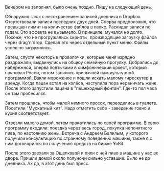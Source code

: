 Вечером не заполнял, было очень поздно. Пишу на следующий день.

Обнаружил глюк с несохранением записей дневника в Dropbox. Отсутствовали записи последних двух дней. Сперва предположил, что превышен лимит на количество файлов в папке. Раскидал записи по годам. Это эффекта не вызымело.
В принципе, мучался не долго. Похоже, что не прогружались скрипты, производящие загрузку файлов через drag'n'drop. Сделал это через отдельный пункт меню. Файлы успешно загрузились.

Затем, спустя некоторые проволочки, которые меня изрядно раздражали, выдвинулись на общюу семейную прогулку. Добрались до набережной, сперва повтыками в симфонический оркест, который наяривал Росси, потом занялись привычной нам культурной программой. Взяли мороженое и пошли искать малому гироскутер в аренду. Когда пацан встал на колёса, наступила пора нервничать жене.
После этого запустили пацана в "пешеходный фонтан". Где-то пол часа он там пробесился.

Затем прошлись, чтобы малой немного просох, переоделись в туалете. Посетили "Мускатный кит". Надо отметить себе - заведение говно и кухня соответствует.

Отвезли малого домой, затем прокатились по своей программе. В свою программу входили:
поездка через весь город, покупка непонятного пива, по настоянию жены. Встреча с Андреем Балилым, у которого получили консультацию по странному поведению машины, также я с ним договорился по получению средств на бирже YoBit.

После этого заехали за Ощепковой и пили с ней пиво в машине у нас во дворе.
Пришли домой около полуночи сильно уставшие. Было не до дневника.
Ах да, в этот день был пресс.